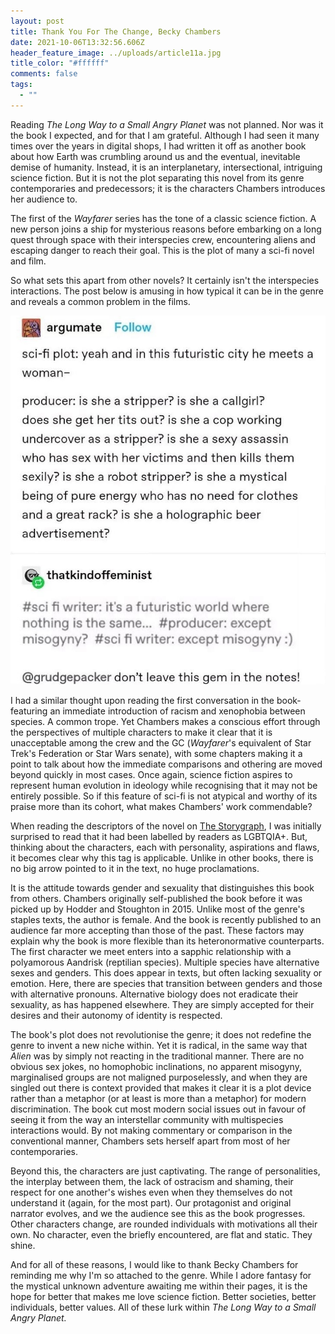 ```yaml
---
layout: post
title: Thank You For The Change, Becky Chambers
date: 2021-10-06T13:32:56.606Z
header_feature_image: ../uploads/article11a.jpg
title_color: "#ffffff"
comments: false
tags:
  - ""
---
```

Reading *The Long Way to a Small Angry Planet* was not planned. Nor was it the book I expected, and for that I am grateful. Although I had seen it many times over the years in digital shops, I had written it off as another book about how Earth was crumbling around us and the eventual, inevitable demise of humanity. Instead, it is an interplanetary, intersectional, intriguing science fiction. But it is not the plot separating this novel from its genre contemporaries and predecessors; it is the characters Chambers introduces her audience to.

The first of the *Wayfarer* series has the tone of a classic science fiction. A new person joins  a ship for mysterious reasons before embarking on a long quest through space with their interspecies crew, encountering aliens and escaping danger to reach their goal. This is the plot of many a sci-fi novel and film. 

So what sets this apart from other novels? It certainly isn't the interspecies interactions. The post below is amusing in how typical it can be in the genre and reveals a common problem in the films.

![](../uploads/article11-misogynytweet.jpg)

I had a similar thought upon reading the first conversation in the book- featuring an immediate introduction of racism and xenophobia between species. A common trope. Yet Chambers makes a conscious effort through the perspectives of multiple characters to make it clear that it is unacceptable among the crew and the GC (*Wayfarer*'s equivalent of Star Trek's Federation or Star Wars senate), with some chapters making it a point to talk about how the immediate comparisons and othering are moved beyond quickly in most cases. Once again, science fiction aspires to represent human evolution in ideology while recognising that it may not be entirely possible. So if this feature of sci-fi is not atypical and worthy of its praise more than its cohort, what makes Chambers' work commendable?

When reading the descriptors of the novel on [The Storygraph](https://www.thestorygraph.com/), I was initially surprised to read that it had been labelled by readers as LGBTQIA+. But, thinking about the characters, each with personality, aspirations and flaws, it becomes clear why this tag is applicable. Unlike in other books, there is no big arrow pointed to it in the text, no huge proclamations.

It is the attitude towards gender and sexuality that distinguishes this book from others. Chambers originally self-published the book before it was picked up by Hodder and Stoughton in 2015. Unlike most of the genre's staples texts, the author is female. And the book is recently published to an audience far more accepting than those of the past. These factors may explain why the book is more flexible than its heteronormative counterparts. The first character we meet enters into a sapphic relationship with a polyamorous Aandrisk (reptilian species). Multiple species have alternative sexes and genders. This does appear in texts, but often lacking sexuality or emotion. Here, there are species that transition between genders and those with alternative pronouns. Alternative biology does not eradicate their sexuality, as has happened elsewhere. They are simply accepted for their desires and their autonomy of identity is respected.

The book's plot does not revolutionise the genre; it does not redefine the genre to invent a new niche within. Yet it is radical, in the same way that *Alien* was by simply not reacting in the traditional manner. There are no obvious sex jokes, no homophobic inclinations, no apparent misogyny, marginalised groups are not maligned purposelessly, and when they are singled out there is context provided that makes it clear it is a plot device rather than a metaphor (or at least is more than a metaphor) for modern discrimination. The book cut most modern social issues out in favour of seeing it from the way an interstellar community with multispecies interactions would. By not making commentary or comparison in the conventional manner, Chambers sets herself apart from most of her contemporaries.

Beyond this, the characters are just captivating. The range of personalities, the interplay between them, the lack of ostracism and shaming, their respect for one another's wishes even when they themselves do not understand it (again, for the most part). Our protagonist and original narrator evolves, and we the audience see this as the book progresses. Other characters change, are rounded individuals with motivations all their own. No character, even the briefly encountered, are flat and static. They shine.

And for all of these reasons, I would like to thank Becky Chambers for reminding me why I'm so attached to the genre. While I adore fantasy for the mystical unknown adventure awaiting me within their pages, it is the hope for better that makes me love science fiction. Better societies, better individuals, better values. All of these lurk within *The Long Way to a Small Angry Planet.*